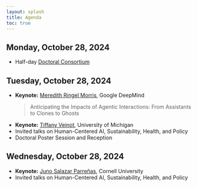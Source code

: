 ```yaml
---
layout: splash
title: Agenda
toc: true
---
```


<h2>Monday, October 28, 2024</h2>

<ul>
	<li>Half-day <a href="../doctoral-consortium/">Doctoral Consortium</a></li>
</ul>

<h2>Tuesday, October 28, 2024</h2>

<ul>
	<li><strong>Keynote:</strong> <a href="https://research.google/people/meredithringelmorris/?&type=google">Meredith Ringel Morris</a>, Google DeepMind
		<blockquote>Anticipating the Impacts of Agentic Interactions: From Assistants to Clones to Ghosts
		</blockquote>
	</li>
	<li><strong>Keynote:</strong> <a href="https://www.si.umich.edu/people/tiffany-veinot">Tiffany Veinot</a>, University of Michigan
	</li>
	<li>Invited talks on Human-Centered AI, Sustainability, Health, and Policy</li>
	<li>Doctoral Poster Session and Reception</li>
</ul>


<h2>Wednesday, October 28, 2024</h2>

<ul>
	<li><strong>Keynote:</strong> <a href="https://sts.cornell.edu/juno-salazar-parrenas">Juno Salazar Parreñas</a>, Cornell University
	</li>
	<li>Invited talks on Human-Centered AI, Sustainability, Health, and Policy</li>
</ul>
